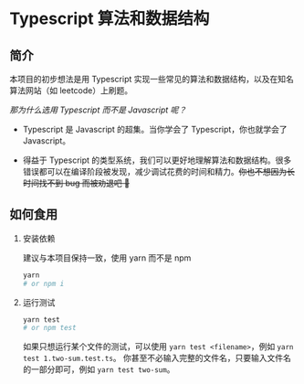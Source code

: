# Typescript 算法和数据结构

## 简介

本项目的初步想法是用 Typescript 实现一些常见的算法和数据结构，以及在知名算法网站（如 leetcode）上刷题。

_那为什么选用 Typescript 而不是 Javascript 呢？_

- Typescript 是 Javascript 的超集。当你学会了 Typescript，你也就学会了 Javascript。

- 得益于 Typescript 的类型系统，我们可以更好地理解算法和数据结构。很多错误都可以在编译阶段被发现，减少调试花费的时间和精力。~~你也不想因为长时间找不到 bug 而被劝退吧 🐶~~

## 如何食用

1. 安装依赖

   建议与本项目保持一致，使用 yarn 而不是 npm

   ```bash
   yarn
   # or npm i
   ```

2. 运行测试

   ```bash
   yarn test
   # or npm test
   ```

   如果只想运行某个文件的测试，可以使用 `yarn test <filename>`，例如 `yarn test 1.two-sum.test.ts`。
   你甚至不必输入完整的文件名，只要输入文件名的一部分即可，例如 `yarn test two-sum`。
